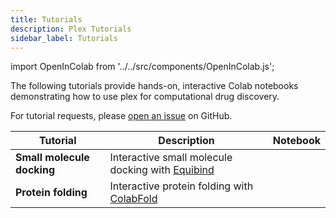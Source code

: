 ```yaml
---
title: Tutorials
description: Plex Tutorials
sidebar_label: Tutorials
---
```


import OpenInColab from '../../src/components/OpenInColab.js';

The following tutorials provide hands-on, interactive Colab notebooks demonstrating how to use plex for computational drug discovery.

For tutorial requests, please [open an issue](https://github.com/labdao/plex/issues/new?labels=tools&title=Tutorial+Request&body=%23%23+Tutorial+Request%0A%0A---%0A%0A%23%23%23+Describe+the+tutorial+you%27d+like%3A%0A%28Your+description+here%29%0A%0A---%0A%0A%23%23%23+Computational+biology+tools+involved%3A%0A%28List+any+specific+computational+biology+tools+that+are+involved+in+this+tutorial%29%0A%0A---%0A%0A%23%23%23+Additional+context+or+information%3A%0A%28Any+extra+information+here%29%0A) on GitHub.


| Tutorial | Description                               | Notebook         |
|----------|-------------------------------------------|------------------|
| **Small molecule docking** | Interactive small molecule docking with [Equibind](https://hannes-stark.com/assets/EquiBind.pdf)  | <OpenInColab link="https://colab.research.google.com/drive/15nZrm5k9fMdAHfzpR1g_8TPIz9qgRoys?usp=sharing"></OpenInColab> |
| **Protein folding** | Interactive protein folding with [ColabFold](https://www.nature.com/articles/s41592-022-01488-1)  | <OpenInColab link="https://colab.research.google.com/drive/14yfxUAZ_ch8co77_1OfuvN3OPPhM1Xe6?usp=sharing"></OpenInColab> |
